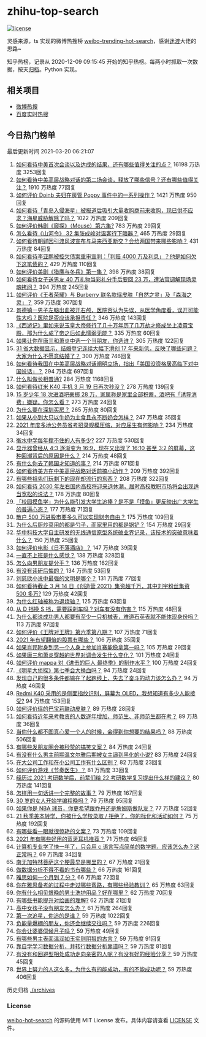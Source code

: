 # zhihu-top-search

[![license](https://img.shields.io/github/license/Arrackisarookie/zhihu-top-search)](https://github.com/Arrackisarookie/zhihu-top-search/blob/master/LICENSE)

灵感来源，ts 实现的微博热搜榜 [weibo-trending-hot-search](https://github.com/justjavac/weibo-trending-hot-search)，感谢[迷渡](https://github.com/justjavac)大佬的思路~

知乎热榜，记录从 2020-12-09 09:15:45 开始的知乎热榜。每两小时抓取一次数据，按天[归档](./archives)。Python 实现。

## 相关项目
+ [微博热搜](https://github.com/Arrackisarookie/weibo-hot-search)
+ [百度实时热搜](https://github.com/Arrackisarookie/baidu-hot-search)

## 今日热门榜单

<!-- Rank Begin -->

最后更新时间 2021-03-20 06:21:07

1. [如何看待中美首次会谈以及达成的结果，还有哪些值得关注的点？](https://www.zhihu.com/question/450134525) 16198 万热度 3253回复
1. [如何看待中美高层战略对话的第二场会谈，释放了哪些信号？还有哪些值得关注？](https://www.zhihu.com/question/450161912) 1910 万热度 77回复
1. [如何评价 Doinb 夫妇在房管 Poppy 事件中的一系列操作？](https://www.zhihu.com/question/449945582) 1421 万热度 950回复
1. [如何看待「青岛入侵海星」被报道后吸引大量收购商前来收购，现已供不应求？海星威胁解除了吗？](https://www.zhihu.com/question/449951970) 1022 万热度 209回复
1. [如何评价韩剧《窥探》（Mouse）第六集?](https://www.zhihu.com/question/450090099) 783 万热度 29回复
1. [怎么看待《山河令》 32 集张成岭对温客行下暗器？](https://www.zhihu.com/question/450223161) 465 万热度 29回复
1. [如何看待朝鲜因引渡风波宣布与马来西亚断交？会给两国带来哪些影响？](https://www.zhihu.com/question/450113719) 431 万热度 84回复
1. [如何看待李亚鹏被控欠债案重审宣判：「判赔 4000 万及利息」？他是如何欠下这笔债的？](https://www.zhihu.com/question/449889779) 429 万热度 110回复
1. [如何评价美剧《猎鹰与冬兵》第一集？](https://www.zhihu.com/question/450185928) 398 万热度 38回复
1. [如何看待女子送男友 40 万礼物当彩礼分手后要回 23 万，遭法官调解现场灵魂拷问？](https://www.zhihu.com/question/449289978) 394 万热度 245回复
1. [如何评价《王者荣耀》与 Burberry 联名款瑶皮肤「自然之灵」及「森海之灵」？](https://www.zhihu.com/question/450001358) 359 万热度 307回复
1. [景德镇一男子左脑出血被开右颅，医院否认为失误，从医学角度看，误开可能性大吗？医院是否应该承担责任？](https://www.zhihu.com/question/449989317) 346 万热度 143回复
1. [《西游记》里如来说玉皇大帝修行了几十万年历了几万劫才修成坐上凌霄宝殿，那为什么成了帝之后如此懦弱无能？](https://www.zhihu.com/question/21542039) 335 万热度 60回复
1. [如果让你在唐三和萧炎中选一个当朋友，你选谁？](https://www.zhihu.com/question/449864456) 305 万热度 122回复
1. [31 省大数据显示，结婚登记连续大幅下滑创 17 年来新低，反映了哪些问题？大家为什么不愿意结婚了？](https://www.zhihu.com/question/450113297) 300 万热度 746回复
1. [如何看待我国在中美高层战略对话阐明立场，指出「美国没资格居高临下对中国说话」？](https://www.zhihu.com/question/450147372) 294 万热度 697回复
1. [什么叫做长相普通?](https://www.zhihu.com/question/351006112) 284 万热度 1168回复
1. [如何看待红米 K40 手机 3 月 19 日再次秒没？](https://www.zhihu.com/question/450123078) 278 万热度 139回复
1. [15 岁少年 18 次进酒吧豪掷 28 万，家属称是家里全部积蓄，酒吧有「诱导消费」嫌疑。你怎么看？](https://www.zhihu.com/question/450132745) 273 万热度 24回复
1. [为什么要在深圳买房？](https://www.zhihu.com/question/441685616) 265 万热度 80回复
1. [如果从小到大只以牛奶为主食且永不断奶会怎样？](https://www.zhihu.com/question/326874718) 247 万热度 35回复
1. [2021 年度多地公务员省考招录规模压缩，对应届生有何影响？](https://www.zhihu.com/question/450110115) 234 万热度 34回复
1. [衡水中学每年撑不住的人有多少?](https://www.zhihu.com/question/398309980) 227 万热度 530回复
1. [显示器曾经从 4:3 逐渐变为 16:9，现在又出现了 16:10 甚至 3:2 的屏幕，这种回潮背后的原因是什么？](https://www.zhihu.com/question/449757599) 214 万热度 48回复
1. [有什么你去了韩国才知道的事？](https://www.zhihu.com/question/340882059) 214 万热度 971回复
1. [如何看待美方在中美高层战略对话前搞小动作？](https://www.zhihu.com/question/449880868) 209 万热度 392回复
1. [有哪些祖先们玩剩下的现在却流行的东西？](https://www.zhihu.com/question/49589991) 208 万热度 322回复
1. [如何看待 2030 年左右国内高校将迎来退休潮，届时高校教职市场将会出现适当宽松的说法？](https://www.zhihu.com/question/449345674) 178 万热度 80回复
1. [「校园摸鱼学」为什么能引发大学生追捧？是不是「摸鱼」更反映出广大学生的普遍心态？](https://www.zhihu.com/question/450163664) 177 万热度 71回复
1. [散户 500 万进股市要多久可以实现财务自由？](https://www.zhihu.com/question/449246881) 175 万热度 109回复
1. [为什么后厨炒菜用的都是勺子，而家里用的都是锅铲？](https://www.zhihu.com/question/449212284) 154 万热度 29回复
1. [华中科技大学自主研发的无线通信原型系统破业界记录，该技术的突破意味着什么？](https://www.zhihu.com/question/449657531) 150 万热度 25回复
1. [如何评价电影《日不落酒店》？](https://www.zhihu.com/question/298672503) 147 万热度 39回复
1. [一直不上班是什么感觉？](https://www.zhihu.com/question/357403839) 138 万热度 328回复
1. [怎么向男朋友提分手？](https://www.zhihu.com/question/327222167) 136 万热度 162回复
1. [有没有读研后悔的？](https://www.zhihu.com/question/281915641) 134 万热度 53回复
1. [刘慈欣小说中最强的文明是哪个？](https://www.zhihu.com/question/32076028) 131 万热度 77回复
1. [如何看待截止 3 月 14 日《创造营 2021》集资超千万，其中刘宇粉丝集资 500 多万?](https://www.zhihu.com/question/449438189) 129 万热度 42回复
1. [为什么红轴被称为退烧轴？](https://www.zhihu.com/question/267768258) 125 万热度 63回复
1. [从 D 挡换 S 挡，需要踩刹车吗？对车有没有伤害？](https://www.zhihu.com/question/448891451) 115 万热度 48回复
1. [为什么都说成功男人都要有至少一只机械表，难道石英表就不能体现身份吗？](https://www.zhihu.com/question/20839521) 113 万热度 97回复
1. [如何评价《王牌对王牌》第六季第八期？](https://www.zhihu.com/question/450207179) 107 万热度 71回复
1. [2021 年有望翻倍的股票有哪些？](https://www.zhihu.com/question/449810419) 106 万热度 35回复
1. [如果肖邦附身到另一个人身上参加肖赛能稳拿第一吗？](https://www.zhihu.com/question/447861925) 105 万热度 29回复
1. [如果唐三和萧炎穿越的世界对调会发生什么变化？](https://www.zhihu.com/question/450002450) 101 万热度 24回复
1. [如何评价 mappa 对《进击的巨人 最终季》的制作水平？](https://www.zhihu.com/question/449849692) 100 万热度 24回复
1. [《明星大侦探》第七季会大换血吗？](https://www.zhihu.com/question/448855624) 94 万热度 24回复
1. [发现自己的很多条件都输在了起跑线上，失去了奋斗的动力该怎么办？](https://www.zhihu.com/question/450140227) 94 万热度 46回复
1. [Redmi K40 采用的是侧面指纹识别，屏幕为 OLED，我想知道有多少人能接受?](https://www.zhihu.com/question/443824213) 94 万热度 153回复
1. [如何评价瑶的巴宝莉联动皮肤？](https://www.zhihu.com/question/450166321) 89 万热度 28回复
1. [如何看待近年来考教资的人数逐年增加，师范生、非师范生都在考？](https://www.zhihu.com/question/449432760) 89 万热度 36回复
1. [当你什么都不图真心爱一个人的时候，会得到你想要的结果吗？](https://www.zhihu.com/question/441770364) 88 万热度 506回复
1. [有哪些发朋友圈会被秒赞的搞笑文案？](https://www.zhihu.com/question/448753683) 84 万热度 24回复
1. [有没有什么男主前期温文尔雅后期被女主逼到黑化的小说?](https://www.zhihu.com/question/419651080) 83 万热度 24回复
1. [在大公司工作和在小公司工作有什么区别？](https://www.zhihu.com/question/286628926) 82 万热度 23回复
1. [如何评价游戏《节奏医生》？](https://www.zhihu.com/question/304820953) 81 万热度 33回复
1. [经历过 2021 考研数学后，前辈们给 22 考研数学复习提出什么样的建议？](https://www.zhihu.com/question/436694500) 80 万热度 141回复
1. [怎样用一句话讲一个完整的故事？](https://www.zhihu.com/question/440337593) 79 万热度 167回复
1. [30 岁的女人开始学编程晚吗？](https://www.zhihu.com/question/370175549) 79 万热度 95回复
1. [如果你是 NBA 球员，你更希望跟乔丹还是詹姆斯做队友？](https://www.zhihu.com/question/445999200) 77 万热度 52回复
1. [21 秋季美本转学，你被什么学校录取 / 拒绝了，你的标化和活动如何？](https://www.zhihu.com/question/380200402) 75 万热度 192回复
1. [有哪些看一眼就很惊艳的文案？](https://www.zhihu.com/question/447747239) 73 万热度 109回复
1. [2021 年有哪些好用的蓝牙耳机推荐？](https://www.zhihu.com/question/430697643) 71 万热度 65回复
1. [计算机专业学了快一年了，只会用 c 语言写点简单的数学题，应该怎么办？这正常吗？](https://www.zhihu.com/question/447415278) 69 万热度 34回复
1. [南无加特林菩萨这个梗最早是哪里的？](https://www.zhihu.com/question/270791647) 67 万热度 21回复
1. [做数据分析不得不看的书有哪些？](https://www.zhihu.com/question/19640095) 66 万热度 161回复
1. [雅思如何一个月到 7 分？](https://www.zhihu.com/question/35107530) 66 万热度 72回复
1. [你在雅思备考的过程中走过哪些弯路，有哪些经验教训？](https://www.zhihu.com/question/388141780) 65 万热度 63回复
1. [你有什么相见恨晚的男士洗护用品？好在哪里？](https://www.zhihu.com/question/27030054) 62 万热度 70回复
1. [有哪些书能提升对绘画的理解?](https://www.zhihu.com/question/448204148) 62 万热度 21回复
1. [高中女孩子没有朋友怎么办？](https://www.zhihu.com/question/448083150) 61 万热度 264回复
1. [第一次追星，你追的是谁？](https://www.zhihu.com/question/448580730) 59 万热度 1022回复
1. [负能量爆棚的朋友，你还会继续交往吗？](https://www.zhihu.com/question/449072093) 59 万热度 226回复
1. [你会让婆婆伺候月子吗？](https://www.zhihu.com/question/35696669) 59 万热度 49回复
1. [有哪些男主表面温润如玉实则阴狠的古言？](https://www.zhihu.com/question/311422229) 59 万热度 91回复
1. [靠自学学习数据分析，并转行数据分析靠谱吗？](https://www.zhihu.com/question/415553300) 59 万热度 81回复
1. [有没有和回避型相处成功走向亲密的人呢？有没有好的经验分享？](https://www.zhihu.com/question/442939703) 59 万热度 45回复
1. [世界上努力的人这么多，为什么有的能成功，有的不能成功呢？](https://www.zhihu.com/question/446660010) 59 万热度 406回复
<!-- Rank End -->

历史归档 [./archives](./archives)

### License

[weibo-hot-search](https://github.com/Arrackisarookie/zhihu-top-search) 的源码使用 MIT License 发布。具体内容请查看 [LICENSE](./LICENSE) 文件。
